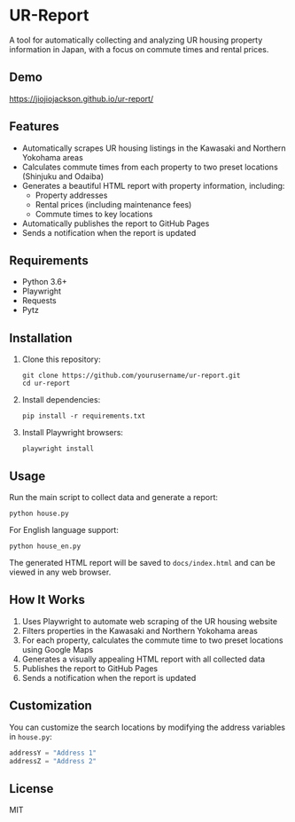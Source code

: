 # UR-Report

A tool for automatically collecting and analyzing UR housing property information in Japan, with a focus on commute times and rental prices.

## Demo
https://jiojiojackson.github.io/ur-report/
## Features

- Automatically scrapes UR housing listings in the Kawasaki and Northern Yokohama areas
- Calculates commute times from each property to two preset locations (Shinjuku and Odaiba)
- Generates a beautiful HTML report with property information, including:
  - Property addresses
  - Rental prices (including maintenance fees)
  - Commute times to key locations
- Automatically publishes the report to GitHub Pages
- Sends a notification when the report is updated

## Requirements

- Python 3.6+
- Playwright
- Requests
- Pytz

## Installation

1. Clone this repository:
   ```
   git clone https://github.com/yourusername/ur-report.git
   cd ur-report
   ```

2. Install dependencies:
   ```
   pip install -r requirements.txt
   ```

3. Install Playwright browsers:
   ```
   playwright install
   ```

## Usage

Run the main script to collect data and generate a report:

```
python house.py
```

For English language support:

```
python house_en.py
```

The generated HTML report will be saved to `docs/index.html` and can be viewed in any web browser.

## How It Works

1. Uses Playwright to automate web scraping of the UR housing website
2. Filters properties in the Kawasaki and Northern Yokohama areas
3. For each property, calculates the commute time to two preset locations using Google Maps
4. Generates a visually appealing HTML report with all collected data
5. Publishes the report to GitHub Pages
6. Sends a notification when the report is updated

## Customization

You can customize the search locations by modifying the address variables in `house.py`:

```python
addressY = "Address 1"
addressZ = "Address 2"
```

## License

MIT 